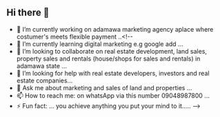 ## Hi there 👋
- 🔭 I’m currently working on adamawa marketing agency aplace where costumer's meets flexible payment ..<!--
- 🌱 I’m currently learning digital marketing e.g google add ...
 - 👯 I’m looking to collaborate on real estate development, land sales, property sales and rentals (house/shops for sales and rentals) in adamawa state ...
- 🤔 I’m looking for help with  real estate developers, investors and real estate companies...
- 💬 Ask me about marketing and sales of land and properties ...
- 📫 How to reach me: on whatsApp via this number 09048987800 ...
- ⚡ Fun fact: ... you achieve anything you put your mind to it.....
-->
